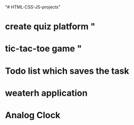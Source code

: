 "# HTML-CSS-JS-projects" 
# create quiz platform "
# tic-tac-toe game "
# Todo list which saves the task
# weaterh application
# Analog Clock
